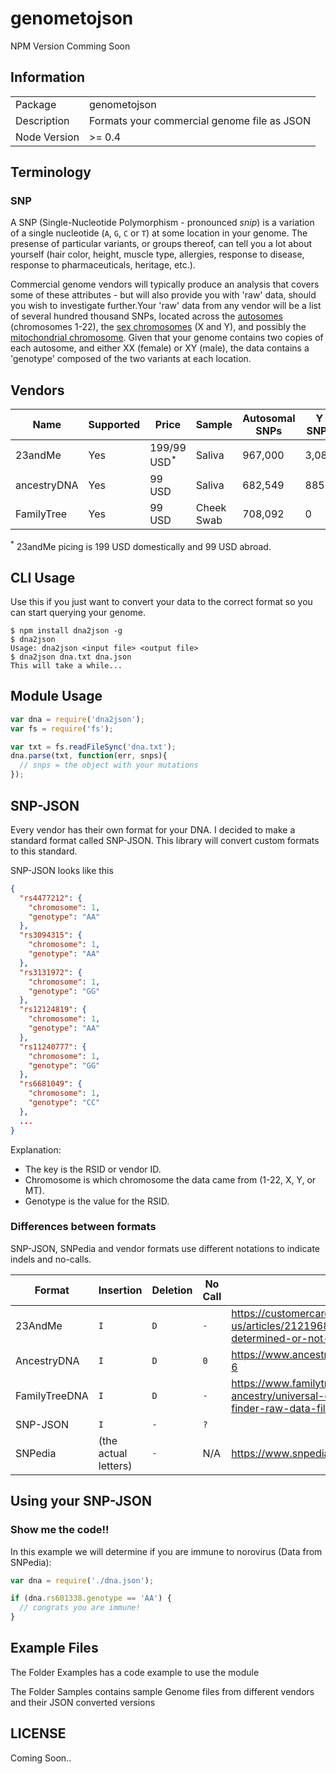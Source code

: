 # genometojson
NPM Version Comming Soon

## Information

<table>
<tr>
<td>Package</td><td>genometojson</td>
</tr>
<tr>
<td>Description</td>
<td>Formats your commercial genome file as JSON</td>
</tr>
<tr>
<td>Node Version</td>
<td>>= 0.4</td>
</tr>
</table>

## Terminology

### SNP

A SNP (Single-Nucleotide Polymorphism - pronounced *snip*) is a variation of a single nucleotide (`A`, `G`, `C` or `T`) at some location in your genome. The presense of particular variants, or groups thereof, can tell you a lot about yourself (hair color, height, muscle type, allergies, response to disease, response to pharmaceuticals, heritage, etc.). 

Commercial genome vendors will typically produce an analysis that covers some of these attributes - but will also provide you with 'raw' data, should you wish to investigate further.Your 'raw' data from any vendor will be a list of several hundred thousand SNPs, located across the [autosomes](https://en.wikipedia.org/wiki/Autosome) (chromosomes 1-22), the [sex chromosomes](https://en.wikipedia.org/wiki/Allosome) (X and Y), and possibly the [mitochondrial chromosome](https://en.wikipedia.org/wiki/Mitochondrial_DNA). Given that your genome contains two copies of each autosome, and either XX (female) or XY (male), the data contains a 'genotype' composed of the two variants at each location.


## Vendors

| Name | Supported | Price | Sample | Autosomal SNPs | Y SNPs | X SNPs | MT SNPs | Raw Data |
|------|-----------|-------|--------|----------------|--------|--------|---------|----------|
| 23andMe | Yes | 199/99 USD<sup>*</sup> | Saliva | 967,000 | 3,089 | 26,087 | 2,737 | [Yes](https://www.23andme.com/you/download/) |
| ancestryDNA | Yes | 99 USD | Saliva | 682,549 | 885 | 17,604 | 0 | [Yes](http://ldna.ancestry.com/atFAQ.aspx#raw-3) |
| FamilyTree | Yes | 99 USD | Cheek Swab | 708,092 | 0 | 18,091 | 0 | [Yes](http://www.familytreedna.com/faq/answers.aspx?id=17#606) |

<sup>*</sup> 23andMe picing is 199 USD domestically and 99 USD abroad.

## CLI Usage

Use this if you just want to convert your data to the correct format so you can start querying your genome.

```
$ npm install dna2json -g
$ dna2json
Usage: dna2json <input file> <output file>
$ dna2json dna.txt dna.json
This will take a while...
```

## Module Usage

```javascript
var dna = require('dna2json');
var fs = require('fs');

var txt = fs.readFileSync('dna.txt');
dna.parse(txt, function(err, snps){
  // snps = the object with your mutations
});
```

## SNP-JSON

Every vendor has their own format for your DNA. I decided to make a standard format called SNP-JSON. This library will convert custom formats to this standard.

SNP-JSON looks like this

```json
{
  "rs4477212": {
    "chromosome": 1,
    "genotype": "AA"
  },
  "rs3094315": {
    "chromosome": 1,
    "genotype": "AA"
  },
  "rs3131972": {
    "chromosome": 1,
    "genotype": "GG"
  },
  "rs12124819": {
    "chromosome": 1,
    "genotype": "AA"
  },
  "rs11240777": {
    "chromosome": 1,
    "genotype": "GG"
  },
  "rs6681049": {
    "chromosome": 1,
    "genotype": "CC"
  },
  ...
}
```

Explanation:

- The key is the RSID or vendor ID.
- Chromosome is which chromosome the data came from (1-22, X, Y, or MT).
- Genotype is the value for the RSID.

### Differences between formats

SNP-JSON, SNPedia and vendor formats use different notations to indicate indels and no-calls.

| Format        | Insertion            | Deletion | No Call | *Reference* |
|---------------|----------------------|----------|---------|-------------|
| 23AndMe       | `I`                  | `D`      | `-`     | https://customercare.23andme.com/hc/en-us/articles/212196888-What-does-not-determined-or-not-genotyped-mean- |
| AncestryDNA   | `I`                  | `D`      | `0`     | https://www.ancestry.com/dna/en/legal/us/faq#raw-6 |
| FamilyTreeDNA | `I`                  | `D`      | `-`     | https://www.familytreedna.com/learn/autosomal-ancestry/universal-dna-matching/read-family-finder-raw-data-file/ |
| SNP-JSON      | `I`                  | `-`      | `?`     | |
| SNPedia       | (the actual letters) | `-`      | N/A     | https://www.snpedia.com/index.php/Talk:Rs5030655 |

## Using your SNP-JSON

### Show me the code!!

In this example we will determine if you are immune to norovirus (Data from SNPedia):

```js
var dna = require('./dna.json');

if (dna.rs601338.genotype == 'AA') {
  // congrats you are immune!
}
```


## Example Files

The Folder Examples has a code example to use the module

The Folder Samples contains sample Genome files from different vendors and their JSON converted versions


## LICENSE

Coming Soon..
